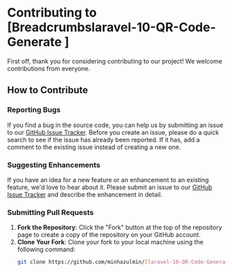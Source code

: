 # Contributing to [Breadcrumbslaravel-10-QR-Code-Generate ]

First off, thank you for considering contributing to our project! We welcome contributions from everyone.

## How to Contribute

### Reporting Bugs

If you find a bug in the source code, you can help us by submitting an issue to our [GitHub Issue Tracker](https://github.com/minhazulmin/[laravel-10-QR-Code-Generate]/issues). Before you create an issue, please do a quick search to see if the issue has already been reported. If it has, add a comment to the existing issue instead of creating a new one.

### Suggesting Enhancements

If you have an idea for a new feature or an enhancement to an existing feature, we'd love to hear about it. Please submit an issue to our [GitHub Issue Tracker](https://github.com/minhazulmin/[laravel-10-QR-Code-Generate]/issues) and describe the enhancement in detail.

### Submitting Pull Requests

1. **Fork the Repository**: Click the "Fork" button at the top of the repository page to create a copy of the repository on your GitHub account.
2. **Clone Your Fork**: Clone your fork to your local machine using the following command:
   ```sh
   git clone https://github.com/minhazulmin/[laravel-10-QR-Code-Generate].git
